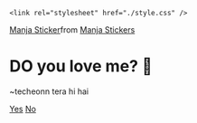 <!DOCTYPE html>
<html lang="en">
  <head>
    <meta charset="UTF-8" />
    <meta name="viewport" content="width=device-width, initial-scale=1.0" />
    <title>Ask Her Out</title>

    <link rel="stylesheet" href="./style.css" />
  </head>
  <body>
    <div class="container">
      <div
        class="tenor-gif-embed"
        data-postid="22885016"
        data-share-method="host"
        data-aspect-ratio="1.04918"
        data-width="100%"
      >
        <a href="https://tenor.com/view/manja-gif-22885016">Manja Sticker</a
        >from
        <a href="https://tenor.com/search/manja-stickers">Manja Stickers</a>
      </div>
      <script
        type="text/javascript"
        async
        src="https://tenor.com/embed.js"
      ></script>
      <h1>DO you love me? 🤗</h1>
      <p>~techeonn tera hi hai</p>
       <div class="btn">
        <a href="yes.html">Yes</a>			
        <a href="no1.html">No</a>
      </div>
    </div>
  </body>
</html>
	
